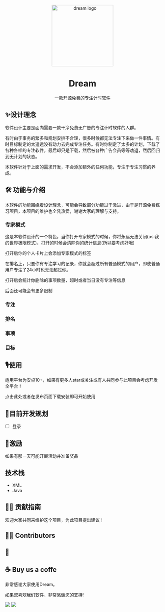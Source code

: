 <p align="center"><a href="https://github.com/source-dream/dream"><img width="200" src="https://github.com/source-dream/dream/app/src/main/res/mipmap-xxxhdpi/icon.png" alt="dream logo"></a></p>

<h1 align="center">
  Dream
</h1>

<p align="center">
  一款开源免费的专注计时软件
</p>


## ✨设计理念

软件设计主要是面向需要一款干净免费无广告的专注计时软件的人群。

有时由于事务的繁多和规划安排不合理，很多时候都无法专注下来做一件事情。有时目标制定的太遥远没有动力去完成专注任务。有时你制定了太多的计划，下载了各种各样的专注软件，最后却只是下载，然后被各种广告会员等等劝退，然后回归到无计划的状态。

本软件针对于上面的需求开发，不会添加额外的任何功能，专注于专注习惯的养成。

## 🛠 功能与介绍

本软件的功能围绕着设计理念，可能会导致部分功能过于激进，由于是开源免费练习项目，本项目的维护也全凭热爱，谢谢大家的理解与支持。

### 专家模式

这是本软件设计的一个特色，当你打开专家模式的时候，你将永远无法关闭(ps:我的世界极限模式)，打开的时候会清除你的统计信息(所以要考虑好哦)

打开后你的个人卡片上会添加专家模式的标签

在排名上，只要你有专注学习的记录，你就会超过所有普通模式的用户，即使普通用户专注了24小时也无法超过你。

打开后会统计你删除的事项数量，超时或者当日没有专注等信息

后面还可能会有更多限制

### 专注



### 排名



### 事项



### 目标



## 🎙使用

适用平台为安卓10+，如果有更多人star或关注或有人共同参与此项目会考虑开发全平台！

点击此处或者在发布页面下载安装即可开始使用

## 📗目前开发规划

- [ ] 登录

## 🎁激励

如果有那一天可能开展活动并准备奖品



## 技术栈

+ XML
+ Java

## 🏄‍♂️ 贡献指南

欢迎大家共同来维护这个项目，为此项目提出建议！



## 👨‍💻 Contributors



## 🌟



## ☕️ Buy us a coffe

非常感谢大家使用Dream。

如果您喜欢我们软件，非常感谢您的支持!

<div>
    <img src="https://cdn.sourcedream.cn/image/wx.png"/ style="width=50%;">
    <img src="https://cdn.sourcedream.cn/image/zfb.png"/ style="width=50%;">
</div>
